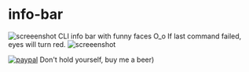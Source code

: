# info-bar
![screeenshot](https://user-images.githubusercontent.com/18072680/85110454-9dd40380-b21b-11ea-8c17-02f1bd7221ef.png)
CLI info bar with funny faces O_o If last command failed, eyes will turn red.
![screeenshot](https://user-images.githubusercontent.com/18072680/85110450-9ca2d680-b21b-11ea-9a9a-3b9e7f9b25b1.png)

[![paypal](https://img.shields.io/badge/Donate-PayPal-green.svg)](https://paypal.me/sshto?locale.x=en_US)  Don't hold yourself, buy me a beer)
